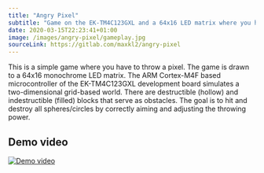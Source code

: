 ```yaml
---
title: "Angry Pixel"
subtitle: "Game on the EK-TM4C123GXL and a 64x16 LED matrix where you have to throw a pixel"
date: 2020-03-15T22:23:41+01:00
image: /images/angry-pixel/gameplay.jpg
sourceLink: https://gitlab.com/maxkl2/angry-pixel
---
```


This is a simple game where you have to throw a pixel. The game is drawn to a 64x16 monochrome LED matrix. The ARM Cortex-M4F based microcontroller of the EK-TM4C123GXL development board simulates a two-dimensional grid-based world. There are destructible (hollow) and indestructible (filled) blocks that serve as obstacles. The goal is to hit and destroy all spheres/circles by correctly aiming and adjusting the throwing power.

<!--more-->

## Demo video

[![Demo video](https://img.youtube.com/vi/iJB-52Eb3Y4/0.jpg)](http://www.youtube.com/watch?v=iJB-52Eb3Y4 "Angry Pixel demo")
